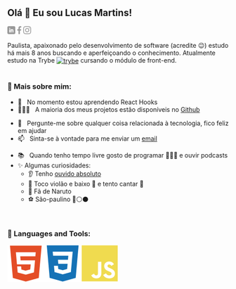 ## Olá 👋 Eu sou Lucas Martins!
<a href="https://www.linkedin.com/in/lumartins-silva/"><img align="left" alt="linkedin" src="assets/linkedin.png" height="18px"/></a>
<a href="https://www.facebook.com/lucas.martins.3139/"><img align="left" alt="facebook" src="assets/facebook.png" height="18px"/></a>
<a href="https://www.instagram.com/lskywalker96/"><img alt="instagram" src="assets/instagram.png" height="18px"/></a>

Paulista, apaixonado pelo desenvolvimento de software (acredite 😉) estudo há mais 8 anos buscando e aperfeiçoando o conhecimento. Atualmente estudo na Trybe <a href="https://www.betrybe.com/"><img align="center" alt="trybe" src="https://avatars2.githubusercontent.com/u/55410300?s=200&v=4" alt="trybe" width="20"/></a> cursando o módulo de front-end. 
<br/>
<br/>

<!-- inserir gif lateral -->

### 🧐 Mais sobre mim:

<!-- - 🔭 &nbsp; Atualmente, estou trabalhando na ** ** -->
<!-- - 🤝 &nbsp; Estou procurando colaborar no [nome-do-projeto]() -->
- 🌱 &nbsp; No momento estou aprendendo React Hooks
- 👨🏻‍💻 &nbsp; A maioria dos meus projetos estão disponíveis no [Github](https://github.com/lucasmartins96?tab=repositories)
<!-- - 🎨 &nbsp; Using [this svg]() and Figma I made 👉 -->
- 💬 &nbsp; Pergunte-me sobre qualquer coisa relacionada à tecnologia, fico feliz em ajudar
- 📫 &nbsp; Sinta-se à vontade para me enviar um [email](lucasmartins.dsilva@gmail.com)
<!-- - 📝 &nbsp; Verifique meu [currículo]() -->
- 📚 &nbsp; Quando tenho tempo livre gosto de programar 👨🏻‍💻 e ouvir podcasts 
- ✨ Algumas curiosidades:
  - 👂 Tenho [ouvido absoluto](https://pt.wikipedia.org/wiki/Ouvido_absoluto)
  - 🎼 Toco violão e baixo 🎸 e tento cantar 🎤
  - 🍥 Fã de Naruto 
  - ⚽ São-paulino 🔴⚪⚫
<br>

### 🔨 Languages and Tools:
<!-- icons 42 x 42 -->
<a href="https://html.spec.whatwg.org/" target="_blank"><img align="left" alt="html5" src="assets/languages_and_tools/html5.svg" /></a>
<a href="https://www.w3.org/TR/css3-roadmap/" target="_blank"><img align="left" alt="css3" src="assets/languages_and_tools/css3.svg" /></a>
<a href="https://developer.mozilla.org/pt-BR/docs/Web/JavaScript" target="_blank"><img align="left" alt="javascript" src="assets/languages_and_tools/js.svg" /></a>
<!-- 
**lucasmartins96/lucasmartins96** is a ✨ _special_ ✨ repository because its `README.md` (this file) appears on your GitHub profile.

Here are some ideas to get you started:

- 🔭 I’m currently working on ...
- 🌱 I’m currently learning ...
- 👯 I’m looking to collaborate on ...
- 🤔 I’m looking for help with ...
- 💬 Ask me about ...
- 📫 How to reach me: ...
- 😄 Pronouns: ...
- ⚡ Fun fact: ...
 -->